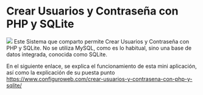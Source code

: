 # Crear Usuarios y Contraseña con PHP y SQLite
<img src="Crear%20Usuarios%20y%20Contraseña%20con%20PHP%20y%20SQLite.png">
Este Sistema que comparto permite Crear Usuarios y Contraseña con PHP y SQLite. No se utiliza MySQL, como es lo habitual, sino una base de datos integrada, conocida como SQLite.  
  
  En el siguiente enlace, se explica el funcionamiento de esta mini aplicación, así como la explicación de su puesta punto
https://www.configuroweb.com/crear-usuarios-y-contrasena-con-php-y-sqlite/

